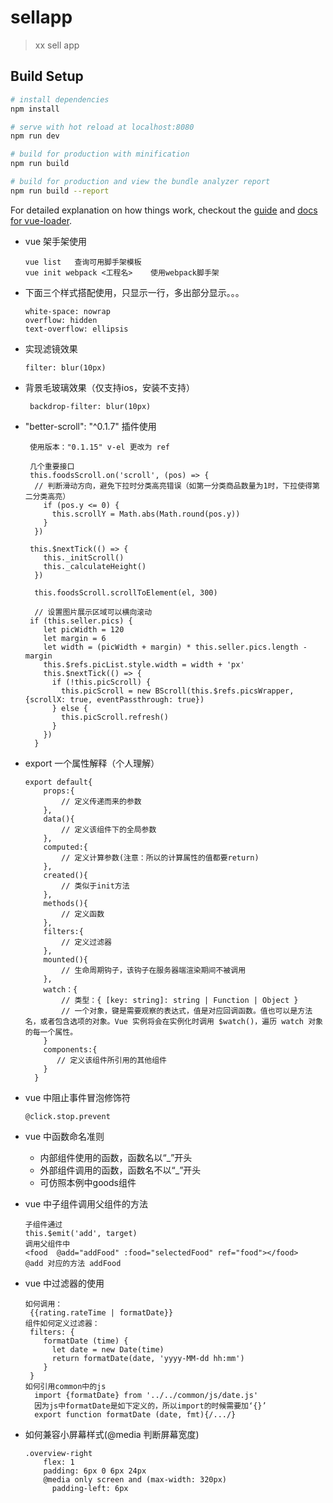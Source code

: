 # sellapp

> xx sell app

## Build Setup

``` bash
# install dependencies
npm install

# serve with hot reload at localhost:8080
npm run dev

# build for production with minification
npm run build

# build for production and view the bundle analyzer report
npm run build --report
```

For detailed explanation on how things work, checkout the [guide](http://vuejs-templates.github.io/webpack/) and [docs for vue-loader](http://vuejs.github.io/vue-loader).

+ vue 架手架使用
  
      vue list   查询可用脚手架模板
      vue init webpack <工程名>    使用webpack脚手架
    

+ 下面三个样式搭配使用，只显示一行，多出部分显示。。。

      white-space: nowrap
      overflow: hidden
      text-overflow: ellipsis
      
+ 实现滤镜效果
    
      filter: blur(10px)

+ 背景毛玻璃效果（仅支持ios，安装不支持）   
       
       backdrop-filter: blur(10px)
       
+ "better-scroll": "^0.1.7" 插件使用
  
       使用版本："0.1.15" v-el 更改为 ref
    
       几个重要接口
       this.foodsScroll.on('scroll', (pos) => {
        // 判断滑动方向，避免下拉时分类高亮错误（如第一分类商品数量为1时，下拉使得第二分类高亮）
          if (pos.y <= 0) {
            this.scrollY = Math.abs(Math.round(pos.y))
          }
        })
      
       this.$nextTick(() => {
          this._initScroll()
          this._calculateHeight()
        })
                        
        this.foodsScroll.scrollToElement(el, 300)
        
        // 设置图片展示区域可以横向滚动
       if (this.seller.pics) {
          let picWidth = 120
          let margin = 6
          let width = (picWidth + margin) * this.seller.pics.length - margin
          this.$refs.picList.style.width = width + 'px'
          this.$nextTick(() => {
            if (!this.picScroll) {
              this.picScroll = new BScroll(this.$refs.picsWrapper, {scrollX: true, eventPassthrough: true})
            } else {
              this.picScroll.refresh()
            }
          })
        }
        
+ export 一个属性解释（个人理解）
    
      export default{
          props:{
              // 定义传递而来的参数
          },
          data(){
              // 定义该组件下的全局参数
          },
          computed:{
              // 定义计算参数(注意：所以的计算属性的值都要return)
          },
          created(){
              // 类似于init方法
          },
          methods(){
              // 定义函数
          },
          filters:{
              // 定义过滤器
          },
          mounted(){
              // 生命周期钩子，该钩子在服务器端渲染期间不被调用
          },
          watch：{
              // 类型：{ [key: string]: string | Function | Object }
              // 一个对象，键是需要观察的表达式，值是对应回调函数。值也可以是方法名，或者包含选项的对象。Vue 实例将会在实例化时调用 $watch()，遍历 watch 对象的每一个属性。
          }
          components:{
             // 定义该组件所引用的其他组件
          }
        }

+ vue 中阻止事件冒泡修饰符
  
      @click.stop.prevent
      
+ vue 中函数命名准则
  + 内部组件使用的函数，函数名以“_”开头
  + 外部组件调用的函数，函数名不以“_”开头
  + 可仿照本例中goods组件
  
+ vue 中子组件调用父组件的方法
    
      子组件通过
      this.$emit('add', target)
      调用父组件中
      <food  @add="addFood" :food="selectedFood" ref="food"></food>
      @add 对应的方法 addFood
      
+ vue 中过滤器的使用

      如何调用：
       {{rating.rateTime | formatDate}}
      组件如何定义过滤器：
       filters: {
          formatDate (time) {
            let date = new Date(time)
            return formatDate(date, 'yyyy-MM-dd hh:mm')
          }
       }
      如何引用common中的js
        import {formatDate} from '../../common/js/date.js'
        因为js中formatDate是如下定义的，所以import的时候需要加‘{}’
        export function formatDate (date, fmt){/.../}
        
+ 如何兼容小屏幕样式(@media 判断屏幕宽度)
  
      .overview-right
          flex: 1
          padding: 6px 0 6px 24px
          @media only screen and (max-width: 320px)
            padding-left: 6px
      
       

